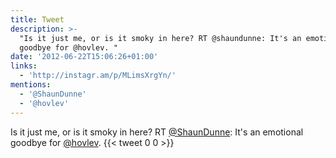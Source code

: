```yaml
---
title: Tweet
description: >-
  "Is it just me, or is it smoky in here? RT @shaundunne: It's an emotional
  goodbye for @hovlev. "
date: '2012-06-22T15:06:26+01:00'
links:
  - 'http://instagr.am/p/MLimsXrgYn/'
mentions:
  - '@ShaunDunne'
  - '@hovlev'
---
```

Is it just me, or is it smoky in here? RT [@ShaunDunne](https://twitter.com/@ShaunDunne): It's an emotional goodbye for [@hovlev](https://twitter.com/@hovlev). 
      {{< tweet 0 0 >}}
    
